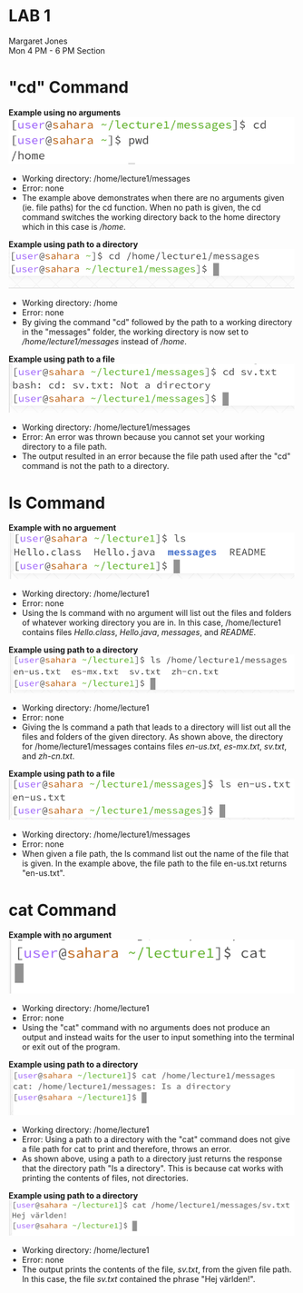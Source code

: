 # LAB 1 <br />
Margaret Jones <br />
Mon 4 PM - 6 PM Section <br />

# **"cd" Command** <br />

**Example using no arguments** <br />
![Image](cd_noarg_redo.png)
* Working directory: /home/lecture1/messages
* Error: none
* The example above demonstrates when there are no arguments given (ie. file paths) for the cd function. When no path is given, the cd command switches the working directory back to the home directory which in this case is */home*. 

**Example using path to a directory** <br />
![Image](cd_directory.png)
* Working directory: /home
* Error: none
* By giving the command "cd" followed by the path to a working directory in the "messages" folder, the working directory is now set to */home/lecture1/messages* instead of */home*.

**Example using path to a file** <br />
![Image](cd_file.png)
* Working directory: /home/lecture1/messages
* Error: An error was thrown because you cannot set your working directory to a file path.
* The output resulted in an error because the file path used after the "cd" command is not the path to a directory.

# **ls Command** <br />

**Example with no arguement** <br/>
![Image](ls_noarg.png)
* Working directory: /home/lecture1
* Error: none
* Using the ls command with no argument will list out the files and folders of whatever working directory you are in. In this case, /home/lecture1 contains files *Hello.class*, *Hello.java*, *messages*, and *README*. 

**Example using path to a directory** <br />
![Image](ls_directory.png)
* Working directory: /home/lecture1
* Error: none
* Giving the ls command a path that leads to a directory will list out all the files and folders of the given directory. As shown above, the directory for /home/lecture1/messages contains files *en-us.txt*, *es-mx.txt*, *sv.txt*, and *zh-cn.txt*.

**Example using path to a file** <br />
![Image](ls-file.png)
* Working directory: /home/lecture1/messages
* Error: none
* When given a file path, the ls command list out the name of the file that is given. In the example above, the file path to the file en-us.txt returns "en-us.txt".

# **cat Command** <br />

**Example with no argument** <br />
![Image](cat_noarg.png)
* Working directory: /home/lecture1
* Error: none 
* Using the "cat" command with no arguments does not produce an output and instead waits for the user to input something into the terminal or exit out of the program. 

**Example using path to a directory** <br />
![Image](cat_directory.png)
* Working directory: /home/lecture1
* Error: Using a path to a directory with the "cat" command does not give a file path for cat to print and therefore, throws an error.
* As shown above, using a path to a directory just returns the response that the directory path "Is a directory". This is because cat works with printing the contents of files, not directories.

**Example using path to a directory** <br />
![Image](cat_file.png)
* Working directory: /home/lecture1
* Error: none
* The output prints the contents of the file, *sv.txt*, from the given file path. In this case, the file *sv.txt* contained the phrase "Hej världen!". 

  





